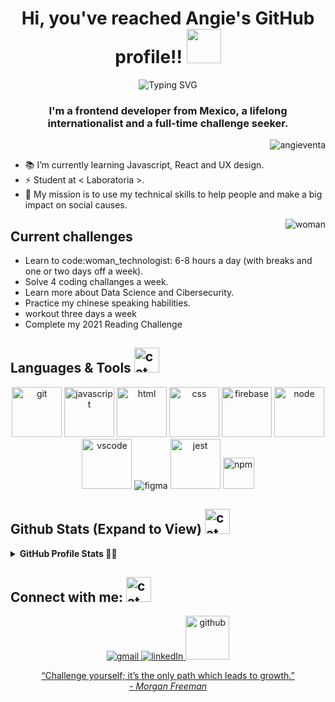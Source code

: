 <!-- Gif found on GIPHY made by @espritofficial -->
<h1 align="center"> Hi, you've reached Angie's GitHub profile!! <img src="https://media.giphy.com/media/fAhZm10htd8TrQO6le/giphy.gif" width="55"></h1>
<p align="center">
  <img src="https://readme-typing-svg.herokuapp.com?color=%23BE29F7&amp;center=true&amp;vCenter=true&amp;lines=Front+-end+Developer.;Self-motivated+tech+enthusiast.;Always+a+student%2C+never+a+master." alt="Typing SVG">
</p>
<h3 align="center">I'm a frontend developer from Mexico, a lifelong internationalist and a full-time challenge seeker.</h3>
<p align="right"> <img align="center" src="https://komarev.com/ghpvc/?username=angieventa&label=Angie's%20Profile%20views&color=14cff0&style=plastic" alt="angieventa" />
</p>

<ul>
	<li> 📚 I’m currently learning Javascript, React and UX design. </li>
	<li> ⚡ Student at &lt Laboratoria &gt. </li>
	<li> 🌱 My mission is to use my technical skills to help people and make a big impact on social causes. </li>
</ul>
<img align="right" src="https://media.giphy.com/media/7IX8vUDnZRBELrqkfw/giphy.gif" alt="woman" /> <!-- Gif found on GIPHY made by @imaginieedu -->
<h2> Current challenges </h2>
<ul>
	<li> Learn to code:woman_technologist: 6-8 hours a day (with breaks and one or two days off a week). </li> 
	<li> Solve 4 coding challanges a week. </li>
	<li> Learn more about Data Science and Cibersecurity. </li>
	<li> Practice my chinese speaking habilities. </li>
	<li> workout three days a week </li>
	<li> Complete my 2021 Reading Challenge </li>
</ul>


## Languages & Tools <img alt="cat" src="https://media.giphy.com/media/RYYcIqEj5pR2Ro8luH/giphy.gif" width="40" title="cat"/> <!-- Gif found on GIPHY made by @bunny_is_moving -->
<!-- Gifs found on GIPHY made by @devrock @bunny_is_moving -->
<p align="center">
  <img alt="git" src="https://media.giphy.com/media/kH1DBkPNyZPOk0BxrM/giphy.gif" width="80" title="git"/>
  <img alt="javascript" src="https://media.giphy.com/media/ln7z2eWriiQAllfVcn/giphy.gif" width="80" title="javascript"/>
  <img alt="html" src="https://media.giphy.com/media/XAxylRMCdpbEWUAvr8/giphy.gif" width="80" title="html"/>
  <img alt="css" src="https://media.giphy.com/media/fsEaZldNC8A1PJ3mwp/giphy.gif" width="80" title="css"/>
  <img alt="firebase" src="https://media.giphy.com/media/Ri2TUcKlaOcaDBxFpY/giphy.gif" width="80" title="firebase"/>
  <img alt="node" src="https://media.giphy.com/media/kdFc8fubgS31b8DsVu/giphy.gif" width="80" title="node">
  <img alt="vscode" src="https://media.giphy.com/media/IdyAQJVN2kVPNUrojM/giphy.gif" width="80" title="vscode"/>
  <img alt="figma" src="https://img.icons8.com/clouds/95/000000/figma.png" title="figma"/>
  <img alt="jest" src="https://cdn.iconscout.com/icon/free/png-256/jest-3630129-3031261.png" width="80" title="jest"/>
  <img src="https://cdn.jsdelivr.net/gh/devicons/devicon@latest/icons/npm/npm-original-wordmark.svg" width="50px" title="npm"/>
</p>

## Github Stats (Expand to View) <img alt="cat stats" src="https://media.giphy.com/media/RNcg8psfyNXpZgWQ0I/giphy.gif" width="40" title="cat stats"/> <!-- Gif found on GIPHY made by @bunny_is_moving --> 

<details> 
  <summary><b> GitHub Profile Stats 👩‍💻 </b></summary>
  <br/>
  <p align="center">
    <a href="https://github.com/AngieVenta"><img align="center" src="https://github-readme-stats.vercel.app/api?username=angieventa&show_icons=true&theme=github_dark" alt="angieventa" height="192px"/></a>
	</p>
	<p  align="center">
	  <a href="https://github.com/AngieVenta"><img alt="Angie's Activity Graph" src="https://activity-graph.herokuapp.com/graph?username=angieventa&theme=react-dark" /></a>
	</p> 
</details>

## Connect with me: <img alt="cat contact" src="https://media.giphy.com/media/CijNvKrDjUcAobxU9N/giphy.gif" width="40" title="cat contact"/> <!-- Gif found on GIPHY made by @bunny_is_moving --> 
<p align="center">
 <!-- Socials (Icons from https://icons8.com/) -->
  <a href="mailto:angelicaventap@gmail.com"><img src="https://img.icons8.com/dusk/64/000000/gmail.png" title="gmail"/>
  <a href="http://www.linkedin.com/in/gloria-angelica-venta-perez"><img src="https://img.icons8.com/dusk/64/000000/linkedin.png" title="linkedIn"/>
  <a href="https://github.com/AngieVenta"><img src="https://img.icons8.com/plasticine/100/000000/github.png" width="70" title="github"/>
</p>

	  
<p align="center">
	“Challenge yourself; it’s the only path which leads to growth.” <br> <cite> - Morgan Freeman<cite>
</p>


